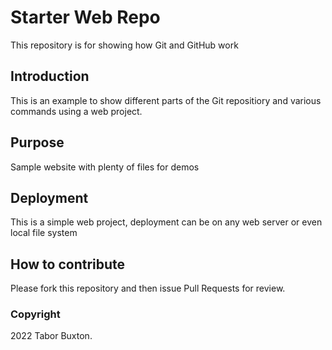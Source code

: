 # Starter Web Repo

This repository is for showing how Git and GitHub work

## Introduction

This is an example to show different parts of the Git repositiory and various commands using a web project.

## Purpose

Sample website with plenty of files for demos

## Deployment

This is a simple web project, deployment can be on any web server or even local file system

## How to contribute

Please fork this repository and then issue Pull Requests for review.

### Copyright

2022 Tabor Buxton.
